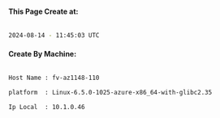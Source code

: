 
   
#### This Page Create at:

```bash

2024-08-14 - 11:45:03 UTC

```

#### Create By Machine:

```bash

Host Name : fv-az1148-110

platform  : Linux-6.5.0-1025-azure-x86_64-with-glibc2.35

Ip Local  : 10.1.0.46

```

